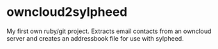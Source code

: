 owncloud2sylpheed
=================

My first own ruby/git project. Extracts email contacts from an owncloud server and creates an addressbook file for use with sylpheed.
